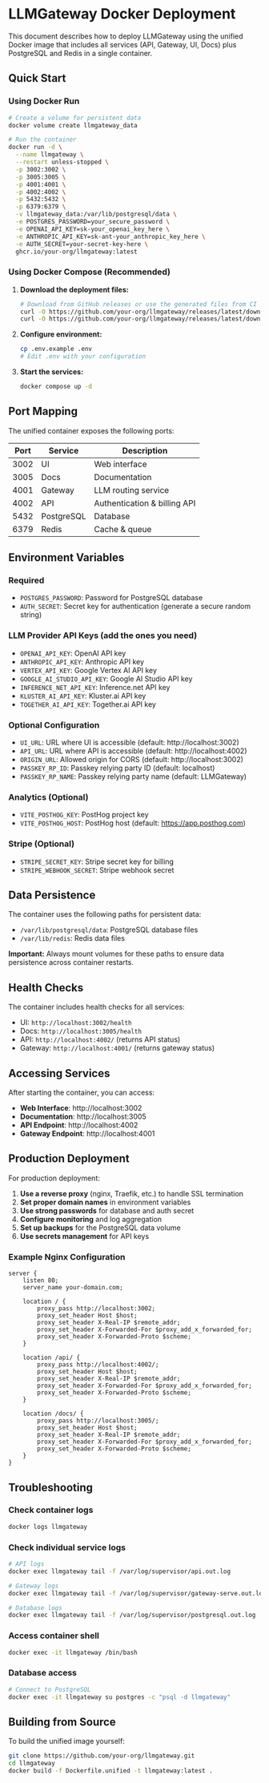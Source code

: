# LLMGateway Docker Deployment

This document describes how to deploy LLMGateway using the unified Docker image that includes all services (API, Gateway, UI, Docs) plus PostgreSQL and Redis in a single container.

## Quick Start

### Using Docker Run

```bash
# Create a volume for persistent data
docker volume create llmgateway_data

# Run the container
docker run -d \
  --name llmgateway \
  --restart unless-stopped \
  -p 3002:3002 \
  -p 3005:3005 \
  -p 4001:4001 \
  -p 4002:4002 \
  -p 5432:5432 \
  -p 6379:6379 \
  -v llmgateway_data:/var/lib/postgresql/data \
  -e POSTGRES_PASSWORD=your_secure_password \
  -e OPENAI_API_KEY=sk-your_openai_key_here \
  -e ANTHROPIC_API_KEY=sk-ant-your_anthropic_key_here \
  -e AUTH_SECRET=your-secret-key-here \
  ghcr.io/your-org/llmgateway:latest
```

### Using Docker Compose (Recommended)

1. **Download the deployment files:**

   ```bash
   # Download from GitHub releases or use the generated files from CI
   curl -O https://github.com/your-org/llmgateway/releases/latest/download/docker-compose.yml
   curl -O https://github.com/your-org/llmgateway/releases/latest/download/.env.example
   ```

2. **Configure environment:**

   ```bash
   cp .env.example .env
   # Edit .env with your configuration
   ```

3. **Start the services:**
   ```bash
   docker compose up -d
   ```

## Port Mapping

The unified container exposes the following ports:

| Port | Service    | Description                  |
| ---- | ---------- | ---------------------------- |
| 3002 | UI         | Web interface                |
| 3005 | Docs       | Documentation                |
| 4001 | Gateway    | LLM routing service          |
| 4002 | API        | Authentication & billing API |
| 5432 | PostgreSQL | Database                     |
| 6379 | Redis      | Cache & queue                |

## Environment Variables

### Required

- `POSTGRES_PASSWORD`: Password for PostgreSQL database
- `AUTH_SECRET`: Secret key for authentication (generate a secure random string)

### LLM Provider API Keys (add the ones you need)

- `OPENAI_API_KEY`: OpenAI API key
- `ANTHROPIC_API_KEY`: Anthropic API key
- `VERTEX_API_KEY`: Google Vertex AI API key
- `GOOGLE_AI_STUDIO_API_KEY`: Google AI Studio API key
- `INFERENCE_NET_API_KEY`: Inference.net API key
- `KLUSTER_AI_API_KEY`: Kluster.ai API key
- `TOGETHER_AI_API_KEY`: Together.ai API key

### Optional Configuration

- `UI_URL`: URL where UI is accessible (default: http://localhost:3002)
- `API_URL`: URL where API is accessible (default: http://localhost:4002)
- `ORIGIN_URL`: Allowed origin for CORS (default: http://localhost:3002)
- `PASSKEY_RP_ID`: Passkey relying party ID (default: localhost)
- `PASSKEY_RP_NAME`: Passkey relying party name (default: LLMGateway)

### Analytics (Optional)

- `VITE_POSTHOG_KEY`: PostHog project key
- `VITE_POSTHOG_HOST`: PostHog host (default: https://app.posthog.com)

### Stripe (Optional)

- `STRIPE_SECRET_KEY`: Stripe secret key for billing
- `STRIPE_WEBHOOK_SECRET`: Stripe webhook secret

## Data Persistence

The container uses the following paths for persistent data:

- `/var/lib/postgresql/data`: PostgreSQL database files
- `/var/lib/redis`: Redis data files

**Important:** Always mount volumes for these paths to ensure data persistence across container restarts.

## Health Checks

The container includes health checks for all services:

- UI: `http://localhost:3002/health`
- Docs: `http://localhost:3005/health`
- API: `http://localhost:4002/` (returns API status)
- Gateway: `http://localhost:4001/` (returns gateway status)

## Accessing Services

After starting the container, you can access:

- **Web Interface**: http://localhost:3002
- **Documentation**: http://localhost:3005
- **API Endpoint**: http://localhost:4002
- **Gateway Endpoint**: http://localhost:4001

## Production Deployment

For production deployment:

1. **Use a reverse proxy** (nginx, Traefik, etc.) to handle SSL termination
2. **Set proper domain names** in environment variables
3. **Use strong passwords** for database and auth secret
4. **Configure monitoring** and log aggregation
5. **Set up backups** for the PostgreSQL data volume
6. **Use secrets management** for API keys

### Example Nginx Configuration

```nginx
server {
    listen 80;
    server_name your-domain.com;

    location / {
        proxy_pass http://localhost:3002;
        proxy_set_header Host $host;
        proxy_set_header X-Real-IP $remote_addr;
        proxy_set_header X-Forwarded-For $proxy_add_x_forwarded_for;
        proxy_set_header X-Forwarded-Proto $scheme;
    }

    location /api/ {
        proxy_pass http://localhost:4002/;
        proxy_set_header Host $host;
        proxy_set_header X-Real-IP $remote_addr;
        proxy_set_header X-Forwarded-For $proxy_add_x_forwarded_for;
        proxy_set_header X-Forwarded-Proto $scheme;
    }

    location /docs/ {
        proxy_pass http://localhost:3005/;
        proxy_set_header Host $host;
        proxy_set_header X-Real-IP $remote_addr;
        proxy_set_header X-Forwarded-For $proxy_add_x_forwarded_for;
        proxy_set_header X-Forwarded-Proto $scheme;
    }
}
```

## Troubleshooting

### Check container logs

```bash
docker logs llmgateway
```

### Check individual service logs

```bash
# API logs
docker exec llmgateway tail -f /var/log/supervisor/api.out.log

# Gateway logs
docker exec llmgateway tail -f /var/log/supervisor/gateway-serve.out.log

# Database logs
docker exec llmgateway tail -f /var/log/supervisor/postgresql.out.log
```

### Access container shell

```bash
docker exec -it llmgateway /bin/bash
```

### Database access

```bash
# Connect to PostgreSQL
docker exec -it llmgateway su postgres -c "psql -d llmgateway"
```

## Building from Source

To build the unified image yourself:

```bash
git clone https://github.com/your-org/llmgateway.git
cd llmgateway
docker build -f Dockerfile.unified -t llmgateway:latest .
```
